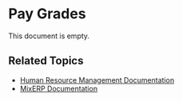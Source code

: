 # Pay Grades

This document is empty.

## Related Topics
* [Human Resource Management Documentation](index.md)
* [MixERP Documentation](../index.md)
